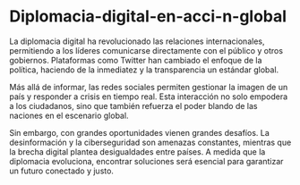 # Diplomacia-digital-en-acci-n-global
La diplomacia digital ha revolucionado las relaciones internacionales, permitiendo a los líderes comunicarse directamente con el público y otros gobiernos. Plataformas como Twitter han cambiado el enfoque de la política, haciendo de la inmediatez y la transparencia un estándar global.

Más allá de informar, las redes sociales permiten gestionar la imagen de un país y responder a crisis en tiempo real. Esta interacción no solo empodera a los ciudadanos, sino que también refuerza el poder blando de las naciones en el escenario global.

Sin embargo, con grandes oportunidades vienen grandes desafíos. La desinformación y la ciberseguridad son amenazas constantes, mientras que la brecha digital plantea desigualdades entre países. A medida que la diplomacia evoluciona, encontrar soluciones será esencial para garantizar un futuro conectado y justo.
